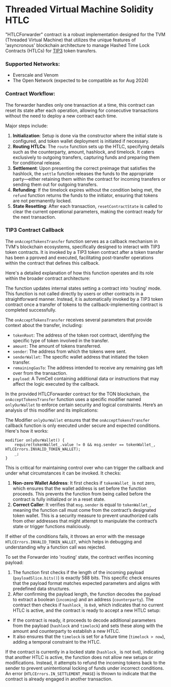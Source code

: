 # Threaded Virtual Machine Solidity HTLC

"HTLCForwarder" contract is a robust implementation designed for the TVM (Threaded Virtual Machine) that utilizes the 
unique features of 'asyncronous' blockchain architecture to manage Hashed Time Lock Contracts (HTLCs) for 
[TIP3](https://github.com/broxus/tip3) token transfers.

### Supported Networks:

* Everscale and Venom
* The Open Network (expected to be compatible as for Aug 2024)

### Contract Workflow:

The forwarder handles only one transaction at a time, this contract can reset its state after each operation, 
allowing for consecutive transactions without the need to deploy a new contract each time.

Major steps include:

1. **Initialization**: Setup is done via the constructor where the initial state is configured, and token wallet 
deployment is initiated if necessary.
2. **Routing HTLCs**: The `route` function sets up the HTLC, specifying details such as the counterparty, amount,
hashlock, and timelock. It caters exclusively to outgoing transfers, capturing funds and preparing them for conditional 
release.
3. **Settlement**: Upon presenting the correct preimage that satisfies the hashlock, the `settle` function releases the 
funds to the appropriate party—either retaining them within the contract for incoming transfers or sending them out for 
outgoing transfers.
4. **Refunding**: If the timelock expires without the condition being met, the `refund` function returns the funds to 
the initiator, ensuring that tokens are not permanently locked.
5. **State Resetting**: After each transaction, `resetContractState` is called to clear the current operational 
parameters, making the contract ready for the next transaction.

### TIP3 Contract Callback

The `onAcceptTokensTransfer` function serves as a callback mechanism in TVM's blockchain ecosystems, specifically 
designed to interact with TIP3 token contracts. It is invoked by a TIP3 token contract after a token transfer has been a
pproved and executed, facilitating post-transfer operations within the contract that defines this callback. 

Here's a detailed explanation of how this function operates and its role within the broader contract architecture:

The function updates internal states setting a contract into 'routing' mode. This function is not called directly by 
users or other contracts in a straightforward manner. Instead, it is automatically invoked by a TIP3 token contract once
a transfer of tokens to the callback-implementing contract is completed successfully.

The `onAcceptTokensTransfer` receives several parameters that provide context about the transfer, including:

 - `tokenRoot`: The address of the token root contract, identifying the specific type of token involved in the transfer.
 - `amount`: The amount of tokens transferred.
 - `sender`: The address from which the tokens were sent.
 - `senderWallet`: The specific wallet address that initiated the token transfer.
 - `remainingGasTo`: The address intended to receive any remaining gas left over from the transaction.
 - `payload`: A TvmCell containing additional data or instructions that may affect the logic executed by the callback.

In the provided HTLCForwarder contract for the TON blockchain, the `onAcceptTokensTransfer` function uses a specific modifier named `onlyOurWallet` to enforce certain security and logical constraints. Here’s an analysis of this modifier and its implications:

The Modifier `onlyOurWallet` ensures that the `onAcceptTokensTransfer` callback function is only executed under secure 
and expected conditions. Here's how it works:

```solidity
modifier onlyOurWallet() {
    require(tokenWallet_.value != 0 && msg.sender == tokenWallet_, HTLCErrors.INVALID_TOKEN_WALLET);
    _;
}
```

This is critical for maintaining control over who can trigger the callback and under what circumstances it can be 
invoked. It checks:

 1. **Non-zero Wallet Address**: It first checks if `tokenWallet_` is not zero, which ensures that the wallet address is
 set before the function proceeds. This prevents the function from being called before the contract is fully initialized
 or in a reset state.
 2. **Correct Caller**: It verifies that `msg.sender` is equal to `tokenWallet_`, meaning the function call must come 
 from the contract’s designated token wallet. This is a security measure to prevent unauthorized calls from other 
 addresses that might attempt to manipulate the contract’s state or trigger functions maliciously.

If either of the conditions fails, it throws an error with the message `HTLCErrors.INVALID_TOKEN_WALLET`, which helps 
in debugging and understanding why a function call was rejected.

To set the Forwarder into 'routing' state, the contract verifies incoming payload: 

1. The function first checks if the length of the incoming payload (`payloadSlice.bits()`) is exactly 588 bits. This 
specific check ensures that the payload format matches expected parameters and aligns with predefined data structures.
2. After confirming the payload length, the function decodes the payload to extract a boolean (`incoming`) and an 
address (`counterparty`). The contract then checks if `hashlock_` is `0x0`, which indicates that no current HTLC is 
active, and the contract is ready to accept a new HTLC setup:
 - If the contract is ready, it proceeds to decode additional parameters from the payload (`hashlock` and `timelock`) 
  and sets these along with the amount and counterparty to establish a new HTLC.
 - It also ensures that the `timelock` is set for a future time (`timelock > now`), adding a temporal constraint to the 
 HTLC.

If the contract is currently in a locked state (`hashlock_` is not `0x0`), indicating that another HTLC is active, the 
function does not allow new setups or modifications. Instead, it attempts to refund the incoming tokens back to the 
sender to prevent unintentional locking of funds under incorrect conditions. An error (`HTLCErrors.IN_SETTLEMENT_PHASE`)
is thrown to indicate that the contract is already engaged in another transaction.
